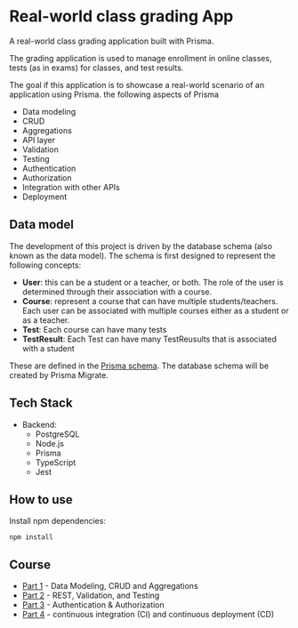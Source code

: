 # Real-world class grading App

A real-world class grading application built with Prisma.

The grading application is used to manage enrollment in online classes, tests (as in exams) for classes, and test results.

The goal if this application is to showcase a real-world scenario of an application using Prisma. the following aspects of Prisma

- Data modeling
- CRUD
- Aggregations
- API layer
- Validation
- Testing
- Authentication
- Authorization
- Integration with other APIs
- Deployment

## Data model

The development of this project is driven by the database schema (also known as the data model).
The schema is first designed to represent the following concepts:

- **User**: this can be a student or a teacher, or both. The role of the user is determined through their association with a course.
- **Course**: represent a course that can have multiple students/teachers. Each user can be associated with multiple courses either as a student or as a teacher.
- **Test**: Each course can have many tests
- **TestResult**: Each Test can have many TestReusults that is associated with a student

These are defined in the [Prisma schema](./prisma/schema.prisma).
The database schema will be created by Prisma Migrate.

## Tech Stack

- Backend:
  - PostgreSQL
  - Node.js
  - Prisma
  - TypeScript
  - Jest

## How to use

Install npm dependencies:

```
npm install
```

## Course

- [Part 1](https://www.prisma.io/blog/backend-prisma-typescript-orm-with-postgresql-data-modeling-tsjs1ps7kip1?utm_source=youtube&utm_medium=youtube&utm_campaign=modern-backend-series) - Data Modeling, CRUD and Aggregations
- [Part 2](https://www.prisma.io/blog/backend-prisma-typescript-orm-with-postgresql-rest-api-validation-dcba1ps7kip3) - REST, Validation, and Testing
- [Part 3](https://www.prisma.io/blog/backend-prisma-typescript-orm-with-postgresql-auth-mngp1ps7kip4) - Authentication & Authorization
- [Part 4](https://www.prisma.io/blog/backend-prisma-typescript-orm-with-postgresql-deployment-bbba1ps7kip5) - continuous integration (CI) and continuous deployment (CD)
